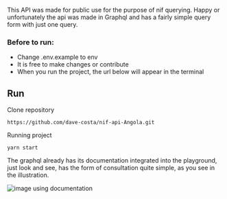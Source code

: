 This API was made for public use for the purpose of nif querying. 
Happy or unfortunately the api was made in Graphql and has a fairly simple query form with just one query.

### Before to run: 

- Change .env.example to env
- It is free to make changes or contribute
- When you run the project, the url below will appear in the terminal

## Run 

Clone repository

```
https://github.com/dave-costa/nif-api-Angola.git
```

Running project

```
yarn start 
```

The graphql already has its documentation integrated into the playground, 
just look and see, has the form of consultation quite simple, as you see in the illustration.

<img src="https://i.ibb.co/58R2rRX/Capture333.png" alt="image using documentation">
